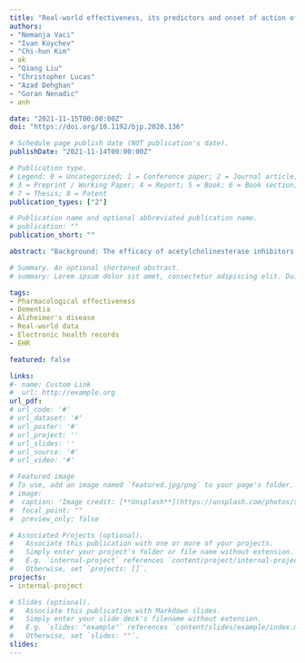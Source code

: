 ```yaml
---
title: "Real-world effectiveness, its predictors and onset of action of cholinesterase inhibitors and memantine in dementia: retrospective health record study"
authors: 
- "Nemanja Vaci"
- "Ivan Koychev"
- "Chi-hun Kim"
- ak
- "Qiang Liu"
- "Christopher Lucas"
- "Azad Dehghan"
- "Goran Nenadic"
- anh

date: "2021-11-15T00:00:00Z"
doi: "https://doi.org/10.1192/bjp.2020.136"

# Schedule page publish date (NOT publication's date).
publishDate: "2021-11-14T00:00:00Z"

# Publication type.
# Legend: 0 = Uncategorized; 1 = Conference paper; 2 = Journal article;
# 3 = Preprint / Working Paper; 4 = Report; 5 = Book; 6 = Book section;
# 7 = Thesis; 8 = Patent
publication_types: ["2"]

# Publication name and optional abbreviated publication name.
# publication: ""
publication_short: ""

abstract: "Background: The efficacy of acetylcholinesterase inhibitors and memantine in the symptomatic treatment of Alzheimer's disease is well-established. Randomised trials have shown them to be associated with a reduction in the rate of cognitive decline. Aims: To investigate the real-world effectiveness of acetylcholinesterase inhibitors and memantine for dementia-causing diseases in the largest UK observational secondary care service data-set to date. Method: We extracted mentions of relevant medications and cognitive testing (Mini-Mental State Examination (MMSE) and Montreal Cognitive Assessment (MoCA) scores) from de-identified patient records from two National Health Service (NHS) trusts. The 10-year changes in cognitive performance were modelled using a combination of generalised additive and linear mixed-effects modelling. Results: The initial decline in MMSE and MoCA scores occurs approximately 2 years before medication is initiated. Medication prescription stabilises cognitive performance for the ensuing 2–5 months. The effect is boosted in more cognitively impaired cases at the point of medication prescription and attenuated in those taking antipsychotics. Importantly, patients who are switched between agents at least once do not experience any beneficial cognitive effect from pharmacological treatment. Conclusions: This study presents one of the largest real-world examination of the efficacy of acetylcholinesterase inhibitors and memantine for symptomatic treatment of dementia. We found evidence that 68% of individuals respond to treatment with a period of cognitive stabilisation before continuing their decline at the pre-treatment rate."

# Summary. An optional shortened abstract.
# summary: Lorem ipsum dolor sit amet, consectetur adipiscing elit. Duis posuere tellus ac convallis placerat. Proin tincidunt magna sed ex sollicitudin condimentum.

tags:
- Pharmacological effectiveness
- Dementia
- Alzheimer's disease
- Real-world data
- Electronic health records
- EHR

featured: false

links:
#- name: Custom Link
#  url: http://example.org
url_pdf: 
# url_code: '#'
# url_dataset: '#'
# url_poster: '#'
# url_project: ''
# url_slides: ''
# url_source: '#'
# url_video: '#'

# Featured image
# To use, add an image named `featured.jpg/png` to your page's folder. 
# image:
#  caption: 'Image credit: [**Unsplash**](https://unsplash.com/photos/s9CC2SKySJM)'
#  focal_point: ""
#  preview_only: false

# Associated Projects (optional).
#   Associate this publication with one or more of your projects.
#   Simply enter your project's folder or file name without extension.
#   E.g. `internal-project` references `content/project/internal-project/index.md`.
#   Otherwise, set `projects: []`.
projects:
- internal-project

# Slides (optional).
#   Associate this publication with Markdown slides.
#   Simply enter your slide deck's filename without extension.
#   E.g. `slides: "example"` references `content/slides/example/index.md`.
#   Otherwise, set `slides: ""`.
slides:
---
```


